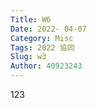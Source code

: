 ```yaml
---
Title: W6
Date: 2022- 04-07
Category: Misc
Tags: 2022 協同
Slug: w3
Author: 40923243
---
```

123
<!-- PELICAN_END_SUMMARY -->